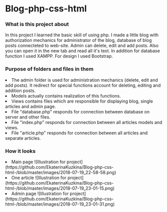 # Blog-php-css-html
### What is this project about
 In this project I learned the basic skill of using php. I made a little blog with authorization mechanics for administrator of the blog, database of blog posts connecteted to web-site. Admin can delete, edit and add posts. Also you can open it in the new tab and read all it's text. In addition for database function I used XAMPP. For design I used Bootstrap.

### Рurpose of folders and files in them
<li> The admin folder is used for administration mechanics (delete, edit and add posts). It redirect for special functions account for deleting, editing and addition posts. 
<li> Models actually contains realization of this functions.
<li> Views contains files which are responsible for displaying blog, single articles and admin page.
<li> File "database.php" responds for connection between database on server and other files. 
<li> File "index.php" responds for connection between all articles models and views.
<li> File "article.php" responds for connection between all articles and separate articles. 
 
 ### How it looks
 <li> Main page
 ![Illustration for project](https://github.com/EkaterinaKuzkina/Blog-php-css-html-/blob/master/images/2018-07-19_22-58-58.png)
 <li> One article
 ![Illustration for project](https://github.com/EkaterinaKuzkina/Blog-php-css-html-/blob/master/images/2018-07-19_23-01-15.png)
 <li> Admin page
 ![Illustration for project](https://github.com/EkaterinaKuzkina/Blog-php-css-html-/blob/master/images/2018-07-19_23-01-31.png)

 
 
